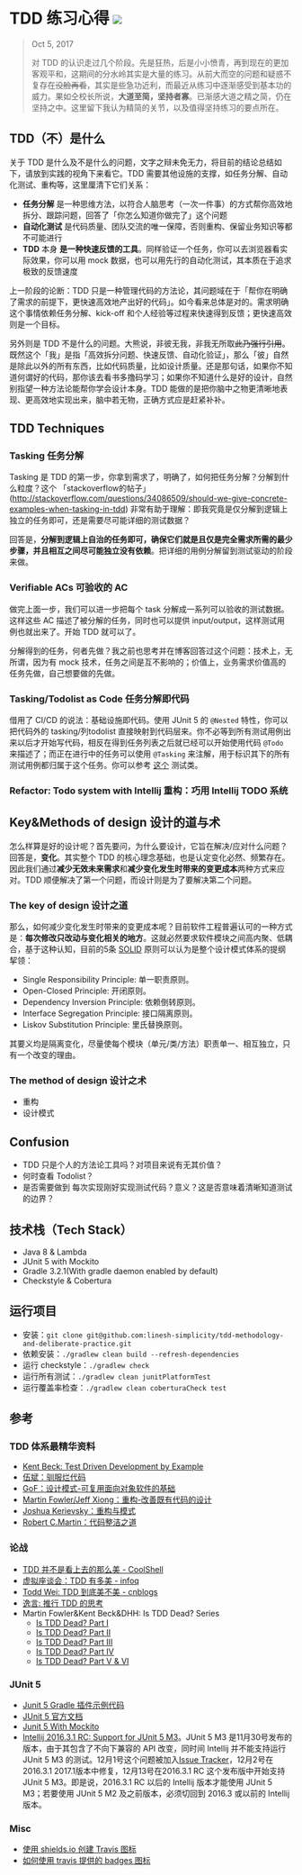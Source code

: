 # TDD 练习心得 [![][Badges: Travis CI]][Links: Travis CI]

> Oct 5, 2017
> 
> 对 TDD 的认识走过几个阶段。先是狂热，后是小小愤青，再到现在的更加客观平和，这期间的分水岭其实是大量的练习。从前大而空的问题和疑惑不复存在~~没脸再看~~，其实是些急功近利，而最近从练习中逐渐感受到基本功的威力。果如仝校长所说，**大道至简，坚持者寡**。已渐感大道之精之简，仍在坚持之中。这里留下我认为精简的关节，以及值得坚持练习的要点所在。

## TDD（不）是什么

关于 TDD 是什么及不是什么的问题，文字之辩未免无力，将目前的结论总结如下，请放到实践的视角下来看它。TDD 需要其他设施的支撑，如任务分解、自动化测试、重构等，这里厘清下它们关系：

* **任务分解** 是一种思维方法，以符合人脑思考（一次一件事）的方式帮你高效地拆分、跟踪问题，回答了「你怎么知道你做完了」这个问题
* **自动化测试** 是代码质量、团队交流的唯一保障，否则重构、保留业务知识等都不可能进行
* **TDD** 本身 **是一种快速反馈的工具**。同样验证一个任务，你可以去浏览器看实际效果，你可以用 mock 数据，也可以用先行的自动化测试，其本质在于追求极致的反馈速度

上一阶段的论断：TDD 只是一种管理代码的方法论，其问题域在于「帮你在明确了需求的前提下，更快速高效地产出好的代码」。如今看来总体是对的。需求明确这个事情依赖任务分解、kick-off 和个人经验等过程来快速得到反馈；更快速高效则是一个目标。

另外则是 TDD 不是什么的问题。大熊说，非彼无我，非我无所取~~此乃强行引用~~。既然这个「我」是指「高效拆分问题、快速反馈、自动化验证」，那么「彼」自然是除此以外的所有东西，比如代码质量，比如设计质量。还是那句话，如果你不知道何谓好的代码，那你该去看书多撸码学习；如果你不知道什么是好的设计，自然别指望一种方法论能帮你学会设计本身。TDD 能做的是把你脑中之物更清晰地表现、更高效地实现出来，脑中若无物，正确方式应是赶紧补补。

## TDD Techniques 

### Tasking 任务分解

Tasking 是 TDD 的第一步，你拿到需求了，明确了，如何把任务分解？分解到什么粒度？这个 「stackoverflow的帖子」(http://stackoverflow.com/questions/34086509/should-we-give-concrete-examples-when-tasking-in-tdd) 非常有助于理解：即我究竟是仅分解到逻辑上独立的任务即可，还是需要尽可能详细的测试数据？

回答是，**分解到逻辑上自治的任务即可，确保它们就是且仅是完全需求所需的最少步骤，并且相互之间尽可能独立没有依赖**。把详细的用例分解留到测试驱动的阶段来做。

### Verifiable ACs 可验收的 AC

做完上面一步，我们可以进一步把每个 task 分解成一系列可以验收的测试数据。这样这些 AC 描述了被分解的任务，同时也可以提供 input/output，这样测试用例也就出来了。开始 TDD 就可以了。

分解得到的任务，何者先做？我之前也思考并在博客回答过这个问题：技术上，无所谓，因为有 mock 技术，任务之间是互不影响的；价值上，业务需求价值高的任务先做，自己想要做的先做。

### Tasking/Todolist as Code 任务分解即代码

借用了 CI/CD 的说法：基础设施即代码。使用 JUnit 5 的 `@Nested` 特性，你可以把代码外的 tasking/列todolist 直接映射到代码层来。你不必等到所有测试用例出来以后才开始写代码，相反在得到任务列表之后就已经可以开始使用代码 `@Todo` 来描述了；而正在进行中的任务可以使用 `@Tasking` 来注解，用于标识其下的所有测试用例都归属于这个任务。你可以参考 [这个](https://github.com/linesh-simplicity/tdd-methodology-and-deliberate-practice/blob/master/src/test/java/org/thoughtworks/linesh/fizzbuzzwhizz/StudentTest.java) 测试类。

### Refactor: Todo system with Intellij 重构：巧用 Intellij TODO 系统

## Key&Methods of design 设计的道与术

怎么样算是好的设计呢？首先要问，为什么要设计，它旨在解决/应对什么问题？回答是，**变化**。其实整个 TDD 的核心理念基础，也是认定变化必然、频繁存在。因此我们通过**减少无效未来需求**和**减少变化发生时带来的变更成本**两种方式来应对。TDD 顺便解决了第一个问题，而设计则是为了要解决第二个问题。

### The key of design 设计之道

那么，如何减少变化发生时带来的变更成本呢？目前软件工程普遍认可的一种方式是：**每次修改只改动与变化相关的地方**。这就必然要求软件模块之间高内聚、低耦合，基于这种认知，目前的5条 [SOLID](https://www.wikiwand.com/en/SOLID_(object-oriented_design)) 原则可以认为是整个设计模式体系的提纲挈领：

* Single Responsibility Principle: 单一职责原则。 
* Open-Closed Principle: 开闭原则。
* Dependency Inversion Principle: 依赖倒转原则。
* Interface Segregation Principle: 接口隔离原则。
* Liskov Substitution Principle: 里氏替换原则。

其要义均是隔离变化，尽量使每个模块（单元/类/方法）职责单一、相互独立，只有一个改变的理由。

### The method of design 设计之术

* 重构
* 设计模式

## Confusion

* TDD 只是个人的方法论工具吗？对项目来说有无其价值？
* 何时查看 Todolist？
* 是否需要做到 每次实现刚好实现测试代码？意义？这是否意味着清晰知道测试的边界？

## 技术栈（Tech Stack）

* Java 8 & Lambda
* JUnit 5 with Mockito
* Gradle 3.2.1(With gradle daemon enabled by default)
* Checkstyle & Cobertura

## 运行项目

* 安装：`git clone git@github.com:linesh-simplicity/tdd-methodology-and-deliberate-practice.git`
* 依赖安装：`./gradlew clean build --refresh-dependencies`
* 运行 checkstyle：`./gradlew check`
* 运行所有测试：`./gradlew clean junitPlatformTest`
* 运行覆盖率检查：`./gradlew clean coberturaCheck test`

## 参考

### TDD 体系最精华资料

* [Kent Beck: Test Driven Development by Example](https://book.douban.com/subject/1230036/)
* [伍斌：驯服烂代码](https://book.douban.com/subject/26208707/)
* [GoF：设计模式-可复用面向对象软件的基础](https://book.douban.com/subject/1052241/)
* [Martin Fowler/Jeff Xiong：重构-改善既有代码的设计](https://book.douban.com/subject/4262627/)
* [Joshua Kerievsky：重构与模式](https://book.douban.com/subject/20393327/)
* [Robert C.Martin：代码整洁之道](https://book.douban.com/subject/4199741/)

### 论战

* [TDD 并不是看上去的那么美 - CoolShell](http://coolshell.cn/articles/3649.html)
* [虚拟座谈会：TDD 有多美 - infoq](http://www.infoq.com/cn/articles/virtual-panel-tdd)
* [Todd Wei: TDD 到底美不美 - cnblogs](http://www.cnblogs.com/weidagang2046/archive/2011/02/23/1963277.html)
* [逸言: 推行 TDD 的思考](http://agiledon.github.io/blog/2013/12/25/thought-about-applying-tdd/)
* Martin Fowler&Kent Beck&DHH: Is TDD Dead? Series
    * [Is TDD Dead? Part I](https://www.youtube.com/watch?v=z9quxZsLcfo)
    * [Is TDD Dead? Part II](https://www.youtube.com/watch?v=JoTB2mcjU7w)
    * [Is TDD Dead? Part III](https://www.youtube.com/watch?v=YNw4baDz6WA)
    * [Is TDD Dead? Part IV](https://www.youtube.com/watch?v=dGtasFJnUxI)
    * [Is TDD Dead? Part V & VI](https://www.youtube.com/watch?v=gWD6REVeKW4)

### JUnit 5

* [Junit 5 Gradle 插件示例代码](https://github.com/junit-team/junit5-samples/tree/master/junit5-gradle-consumer)
* [JUnit 5 官方文档](http://junit.org/junit5/docs/current/user-guide/)
* [Junit 5 With Mockito](https://github.com/junit-team/junit5-samples/tree/master/junit5-mockito-extension)
* [Intellij 2016.3.1 RC: Support for JUnit 5 M3](https://blog.jetbrains.com/idea/2016/12/intellij-idea-2016-3-1-is-out/)。JUnit 5 M3 是11月30号发布的版本，由于其包含了不向下兼容的 API 改变，同时间 Intellij 并不能支持运行 JUnit 5 M3 的测试。12月1号这个问题被加入[Issue Tracker](https://youtrack.jetbrains.com/issue/IDEA-164865)，12月2号在2016.3.1 2017.1版本中修复，12月13号在2016.3.1 RC 这个发布版中开始支持 JUnit 5 M3。即是说，2016.3.1 RC 以后的 Intellij 版本才能使用 JUnit 5 M3；若要使用 JUnit 5 M2 及之前版本，必须切回到 2016.3 或以前的 Intellij 版本。

### Misc

* [使用 shields.io 创建 Travis 图标](http://shields.io/)
* [如何使用 travis 提供的 badges 图标](https://docs.travis-ci.com/user/status-images/)


[Badges: Travis CI]: https://travis-ci.org/linesh-simplicity/TDD-methodology-and-deliberate-practice.svg?branch=master
[Links: Travis CI]: https://travis-ci.org/linesh-simplicity/TDD-methodology-and-deliberate-practice
